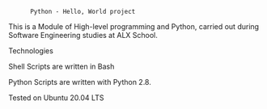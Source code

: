           Python - Hello, World project

This is a Module of High-level programming and Python, carried out during  Software Engineering studies at ALX School.

Technologies

Shell Scripts are written in Bash 

Python Scripts are written with Python 2.8.

Tested on Ubuntu 20.04 LTS

